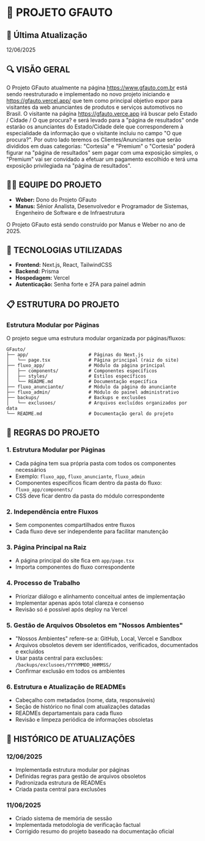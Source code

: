 # 📱 PROJETO GFAUTO

## 📅 Última Atualização
12/06/2025

## 🔍 VISÃO GERAL
O Projeto GFauto atualmente na página https://www.gfauto.com.br está sendo reestruturado e implementado no novo projeto iniciando e https://gfauto.vercel.app/ que tem como principal objetivo expor para visitantes da web anunciantes de produtos e serviços automotivos no Brasil. O visitante na página https://gfauto.verce.app irá buscar pelo Estado / Cidade / O que procura? e será levado para a "página de resultados" onde estarão os anunciantes do Estado/Cidade dele que corresponderem à especialidade da informação que o visitante incluiu no campo "O que procura?". Por outro lado teremos os Clientes/Anunciantes que serão divididos em duas categorias: "Cortesia" e "Premium" o "Cortesia" poderá figurar na "página de resultados" sem pagar com uma exposição simples, o "Premium" vai ser convidado a efetuar um pagamento escolhido e terá uma exposição privilegiada na "página de resultados".

## 👨‍💻 EQUIPE DO PROJETO
- **Weber:** Dono do Projeto GFauto
- **Manus:** Sênior Analista, Desenvolvedor e Programador de Sistemas, Engenheiro de Software e de Infraestrutura

O Projeto GFauto está sendo construído por Manus e Weber no ano de 2025.

## 🚀 TECNOLOGIAS UTILIZADAS
- **Frontend:** Next.js, React, TailwindCSS
- **Backend:** Prisma
- **Hospedagem:** Vercel
- **Autenticação:** Senha forte e 2FA para painel admin

## 📋 ESTRUTURA DO PROJETO

### Estrutura Modular por Páginas
O projeto segue uma estrutura modular organizada por páginas/fluxos:

```
GFauto/
├── app/                      # Páginas do Next.js
│   └── page.tsx              # Página principal (raiz do site)
├── fluxo_app/                # Módulo da página principal
│   ├── components/           # Componentes específicos
│   ├── styles/               # Estilos específicos
│   └── README.md             # Documentação específica
├── fluxo_anunciante/         # Módulo da página do anunciante
├── fluxo_admin/              # Módulo do painel administrativo
├── backups/                  # Backups e exclusões
│   └── exclusoes/            # Arquivos excluídos organizados por data
└── README.md                 # Documentação geral do projeto
```

## 📝 REGRAS DO PROJETO

### 1. Estrutura Modular por Páginas
- Cada página tem sua própria pasta com todos os componentes necessários
- Exemplo: `fluxo_app`, `fluxo_anunciante`, `fluxo_admin`
- Componentes específicos ficam dentro da pasta do fluxo: `fluxo_app/components/`
- CSS deve ficar dentro da pasta do módulo correspondente

### 2. Independência entre Fluxos
- Sem componentes compartilhados entre fluxos
- Cada fluxo deve ser independente para facilitar manutenção

### 3. Página Principal na Raiz
- A página principal do site fica em `app/page.tsx`
- Importa componentes do fluxo correspondente

### 4. Processo de Trabalho
- Priorizar diálogo e alinhamento conceitual antes de implementação
- Implementar apenas após total clareza e consenso
- Revisão só é possível após deploy na Vercel

### 5. Gestão de Arquivos Obsoletos em "Nossos Ambientes"
- "Nossos Ambientes" refere-se a: GitHub, Local, Vercel e Sandbox
- Arquivos obsoletos devem ser identificados, verificados, documentados e excluídos
- Usar pasta central para exclusões: `/backups/exclusoes/YYYYMMDD_HHMMSS/`
- Confirmar exclusão em todos os ambientes

### 6. Estrutura e Atualização de READMEs
- Cabeçalho com metadados (nome, data, responsáveis)
- Seção de histórico no final com atualizações datadas
- READMEs departamentais para cada fluxo
- Revisão e limpeza periódica de informações obsoletas

## 📅 HISTÓRICO DE ATUALIZAÇÕES

### 12/06/2025
- Implementada estrutura modular por páginas
- Definidas regras para gestão de arquivos obsoletos
- Padronizada estrutura de READMEs
- Criada pasta central para exclusões

### 11/06/2025
- Criado sistema de memória de sessão
- Implementada metodologia de verificação factual
- Corrigido resumo do projeto baseado na documentação oficial

